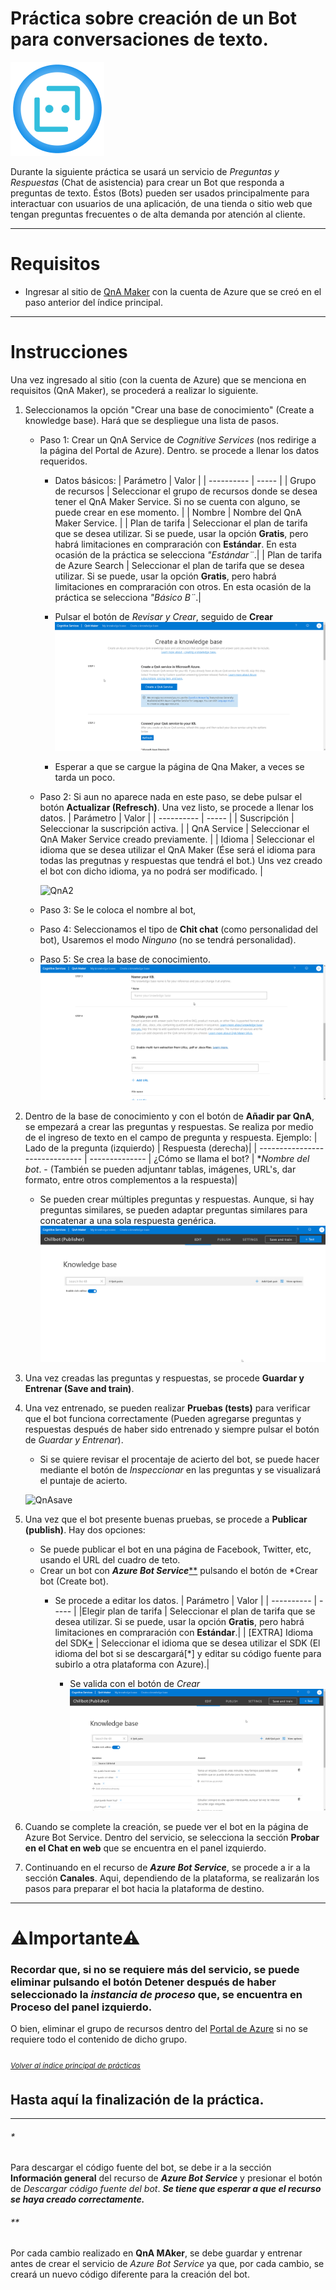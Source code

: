 # Práctica sobre creación de un Bot para conversaciones de texto.
![Bot Service logo](/images/Bot-service.png)

Durante la siguiente práctica se usará un servicio de *Preguntas y Respuestas* (Chat de asistencia) para crear un Bot que responda a preguntas de texto. Éstos (Bots) pueden ser usados principalmente para interactuar con usuarios de una aplicación, de una tienda o sitio web que tengan preguntas frecuentes o de alta demanda por atención al cliente.

----
# Requisitos
 - Ingresar al sitio de [QnA Maker](https://www.qnamaker.ai/) con la cuenta de Azure que se creó en el paso anterior del índice principal.

----
# Instrucciones
Una vez ingresado al sitio (con la cuenta de Azure) que se menciona en requisitos (QnA Maker), se procederá a realizar lo siguiente.
1. Seleccionamos la opción "Crear una base de conocimiento" (Create a knowledge base). Hará que se despliegue una lista de pasos.
    - Paso 1: Crear un QnA Service de *Cognitive Services* (nos redirige a la página del Portal de Azure). Dentro. se procede a llenar los datos requeridos.
        - Datos básicos:
            | Parámetro | Valor |
            | ---------- | ----- |
            | Grupo de recursos | Seleccionar el grupo de recursos donde se desea tener el QnA Maker Service. Si no se cuenta con alguno, se puede crear en ese momento. |
            | Nombre | Nombre del QnA Maker Service. |
            | Plan de tarifa | Seleccionar el plan de tarifa que se desea utilizar. Si se puede, usar la opción **Gratis**, pero habrá limitaciones en compraración con **Estándar**. En esta ocasión de la práctica se selecciona *"Estándar¨*.|
            | Plan de tarifa de Azure Search | Seleccionar el plan de tarifa que se desea utilizar. Si se puede, usar la opción **Gratis**, pero habrá limitaciones en compraración con otros. En esta ocasión de la práctica se selecciona *"Básico B¨*.|

        - Pulsar el botón de *Revisar y Crear*, seguido de **Crear**
        ![QnA1](/PracticaBot/Botimages/QnA1.gif)

        - Esperar a que se cargue la página de Qna Maker, a veces se tarda un poco.

    - Paso 2: Si aun no aparece nada en este paso, se debe pulsar el botón **Actualizar (Refresch)**. Una vez listo, se procede a llenar los datos.
        | Parámetro | Valor |
        | ---------- | ----- |
        | Suscripción | Seleccionar la suscripción activa. |
        | QnA Service | Seleccionar el QnA Maker Service creado previamente. |
        | Idioma | Seleccionar el idioma que se desea utilizar el QnA Maker (Ése será el idioma para todas las pregutnas y respuestas que tendrá el bot.) Uns vez creado el bot con dicho idioma, ya no podrá ser modificado. |

        ![QnA2](/PracticaBot/Botimages/QnA2.png)

    - Paso 3: Se le coloca el nombre al bot,
    - Paso 4: Seleccionamos el tipo de **Chit chat** (como personalidad del bot), Usaremos el modo *Ninguno* (no se tendrá personalidad).
    - Paso 5: Se crea la base de conocimiento.
    ![QnA345](/PracticaBot/Botimages/QnA345.gif)

2. Dentro de la base de conocimiento y con el botón de **Añadir par QnA**, se empezará a crear las preguntas y respuestas. Se realiza por medio de el ingreso de texto en el campo de pregunta y respuesta.
    Ejemplo:
    | Lado de la pregunta (izquierdo) | Respuesta (derecha)|
    | ------------------------------ | -------------- |
    ¿Cómo se llama el bot? | **Nombre del bot*. - (También se pueden adjuntanr tablas, imágenes, URL's, dar formato, entre otros complementos a la respuesta)|

    - Se pueden crear múltiples preguntas y respuestas. Aunque, si hay preguntas similares, se pueden adaptar preguntas similares para concatenar a una sola respuesta genérica.
    ![QnApyr](/PracticaBot/Botimages/QnApyr.gif)


3. Una vez creadas las preguntas y respuestas, se procede **Guardar y Entrenar (Save and train)**.

4. Una vez entrenado, se pueden realizar **Pruebas (tests)** para verificar que el bot funciona correctamente (Pueden agregarse preguntas y respuestas después de haber sido entrenado y siempre pulsar el botón de *Guardar y Entrenar*).
    - Si se quiere revisar el procentaje de acierto del bot, se puede hacer mediante el botón de *Inspeccionar* en las preguntas y se visualizará el puntaje de acierto.

    ![QnAsave](/PracticaBot/Botimages/QnAsave.gif)

5. Una vez que el bot presente buenas pruebas, se procede a **Publicar (publish)**. Hay dos opciones:
    - Se puede publicar el bot en una página de Facebook, Twitter, etc, usando el URL del cuadro de teto.
    - Crear un bot con ***Azure Bot Service***[**]() pulsando el botón de *Crear bot (Create bot).
        - Se procede a editar los datos.
            | Parámetro | Valor |
            | ---------- | ----- |
            |Elegir plan de tarifa | Seleccionar el plan de tarifa que se desea utilizar. Si se puede, usar la opción **Gratis**, pero habrá limitaciones en compraración con **Estándar**.|
            | [EXTRA] Idioma del SDK[*](https://www.redhat.com/es/topics/cloud-native-apps/what-is-SDK#:~:text=Un%20kit%20de%20desarrollo%20de%20software%20(SDK)%20es%20un%20conjunto,o%20un%20lenguaje%20de%20programaci%C3%B3n.) | Seleccionar el idioma que se desea utilizar el SDK (El idioma del bot si se descargará[*] y editar su código fuente para subirlo a otra plataforma con Azure).|

            - Se valida con el botón de *Crear*
            ![QNABotService](/PracticaBot/Botimages/QNABotService.gif)

6. Cuando se complete la creación, se puede ver el bot en la página de Azure Bot Service. Dentro del servicio, se selecciona la sección **Probar en el Chat en web** que se encuentra en el panel izquierdo.

7. Continuando en el recurso de ***Azure Bot Service***, se procede a ir a la sección **Canales**. Aqui, dependiendo de la plataforma, se realizarán los pasos para preparar el bot hacia la plataforma de destino.



---- 
# **⚠Importante⚠** 
### Recordar que, si no se requiere más del servicio, se puede eliminar pulsando el botón **Detener** después de haber seleccionado la *instancia de proceso* que, se encuentra en **Proceso** del panel izquierdo.
O bien, eliminar el grupo de recursos dentro del [Portal de Azure](https://portal.azure.com/) si no se requiere todo el contenido de dicho grupo.

###### <sub>[Volver al índice principal de prácticas](/README.md)<sub>

## Hasta aquí la finalización de la práctica.


-----


###### *
Para descargar el código fuente del bot, se debe ir a la sección **Información general** del recurso de ***Azure Bot Service*** y presionar el botón de *Descargar código fuente del bot*. ***Se tiene que esperar a que el recurso se haya creado correctamente.***

###### **
Por cada cambio realizado en **QnA MAker**, se debe guardar y entrenar antes de crear el servicio de *Azure Bot Service* ya que, por cada cambio, se creará un nuevo código diferente para la creación del bot.